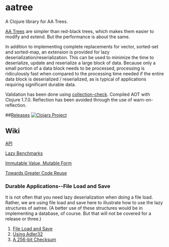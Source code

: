 # aatree

A Clojure library for AA Trees.

[AA Trees](https://en.wikipedia.org/wiki/AA_tree) 
are simpler than red-black trees,
which makes them easier to modify and extend.
But the performance is about the same.

In addition to implementing complete replacements for vector, sorted-set 
and sorted-map, an extension is
provided for lazy deserialization/reserialization.
This can be used to minimize the time to deserialize, update and reserialize
a large block of data. Because only a small portion of a data block
needs to be processed, processing is ridiculously fast when compared to
the processing time needed if the entire data block is deserialized / reserialized,
as is typical of applications requiring significant durable data.

Validation has been done using 
[collection-check](https://github.com/ztellman/collection-check).
Compiled AOT with Clojure 1.7.0. Reflection has been avoided through the
use of warn-on-reflection.

##[Releases](https://github.com/laforge49/aatree/releases)
[![Clojars Project](http://clojars.org/aatree/latest-version.svg)](http://clojars.org/aatree)

## Wiki

[API](https://github.com/laforge49/aatree/wiki/API)

[Lazy Benchmarks](https://github.com/laforge49/aatree/wiki/Lazy-Benchmarks)

[Immutable Value, Mutable Form](https://github.com/laforge49/aatree/wiki/Immutable-Value,-Mutable-Form)

[Towards Greater Code Reuse](https://github.com/laforge49/aatree/wiki/Towards-Greater-Code-Reuse)

### Durable Applications--File Load and Save

It is not often that you need lazy deserialization when doing a file load. 
Rather, we are using file load and save here to illustrate how to use the lazy 
structures of aatree. 
(A better use of these structures would be in implementing a database, of course.
But that will not be covered for a release or three.)

1. [File Load and Save](https://github.com/laforge49/aatree/wiki/File-Load-and-Save)
1. [Using Adler32](https://github.com/laforge49/aatree/wiki/Using-Adler32)
1. [A 256-bit Checksum](https://github.com/laforge49/aatree/wiki/A-256-Bit-Checksum)